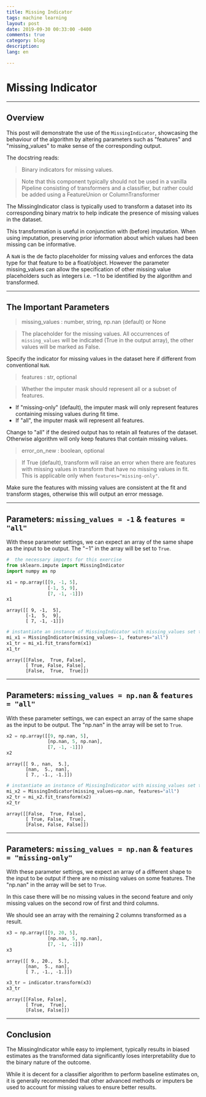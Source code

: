 ```yaml
---
title: Missing Indicator
tags: machine learning
layout: post
date: 2019-09-30 00:33:00 -0400
comments: true
category: blog
description:
lang: en

---
```


# Missing Indicator

---
## Overview

This post will demonstrate the use of the `MissingIndicator`, showcasing the behaviour of the algorithm by altering parameters such as "features" and "missing_values" to make sense of the corresponding output.

The docstring reads:

> Binary indicators for missing values.

> Note that this component typically should not be used in a vanilla Pipeline consisting of transformers and a classifier, but rather could be added using a FeatureUnion or ColumnTransformer

The MissingIndicator class is typically used to transform a dataset into its corresponding binary matrix to help indicate the presence of missing values in the dataset.

This transformation is useful in conjunction with (before) imputation. When using imputation, preserving prior information about which values had been missing can be informative.

A `NaN` is the de facto placeholder for missing values and enforces the data type for that feature to be a float/object. However the parameter missing_values can allow the specification of other missing value placeholders such as integers i.e. $-1$ to be identified by the algorithm and transformed.

----
## The Important Parameters

> missing_values : number, string, np.nan (default) or None

> The placeholder for the missing values. All occurrences of `missing_values` will be indicated (True in the output array), the other values will be marked as False.

Specify the indicator for missing values in the dataset here if different from conventional `NaN`.

> features : str, optional

> Whether the imputer mask should represent all or a subset of features.
- If "missing-only" (default), the imputer mask will only represent features containing missing values during fit time.
- If "all", the imputer mask will represent all features.

Change to "all" if the desired output has to retain all features of the dataset. Otherwise algorithm will only keep features that contain missing values.

> error_on_new : boolean, optional

> If True (default), transform will raise an error when there are features with missing values in transform that have no missing values in fit. This is applicable only when ``features="missing-only"``.

Make sure the features with missing values are consistent at the fit and transform stages, otherwise this will output an error message.

---
## Parameters: `missing_values = -1` & `features = "all"`

With these parameter settings, we can expect an array of the same shape as the input to be output. The "$-1$" in the array will be set to `True`.


```python
#  the necessary imports for this exercise
from sklearn.impute import MissingIndicator
import numpy as np
```


```python
x1 = np.array([[9, -1, 5],
               [-1, 5, 9],
               [7, -1, -1]])
x1
```




    array([[ 9, -1,  5],
           [-1,  5,  9],
           [ 7, -1, -1]])




```python
# instantiate an instance of MissingIndicator with missing_values set to "-1"
mi_x1 = MissingIndicator(missing_values=-1, features="all")
x1_tr = mi_x1.fit_transform(x1)
x1_tr
```




    array([[False,  True, False],
           [ True, False, False],
           [False,  True,  True]])



---
## Parameters: `missing_values = np.nan` & `features = "all"`

With these parameter settings, we can expect an array of the same shape as the input to be output. The "np.nan" in the array will be set to `True`.


```python
x2 = np.array([[9, np.nan, 5],
               [np.nan, 5, np.nan],
               [7, -1, -1]])
x2
```




    array([[ 9., nan,  5.],
           [nan,  5., nan],
           [ 7., -1., -1.]])




```python
# instantiate an instance of MissingIndicator with missing_values set to "-1"
mi_x2 = MissingIndicator(missing_values=np.nan, features="all")
x2_tr = mi_x2.fit_transform(x2)
x2_tr
```




    array([[False,  True, False],
           [ True, False,  True],
           [False, False, False]])



---
## Parameters: `missing_values = np.nan` & `features = "missing-only"`

With these parameter settings, we expect an array of a different shape to the input to be output if there are no missing values on some features. The "np.nan" in the array will be set to `True`.

In this case there will be no missing values in the second feature and only missing values on the second row of first and third columns.

We should see an array with the remaining 2 columns transformed as a result.


```python
x3 = np.array([[9, 20, 5],
               [np.nan, 5, np.nan],
               [7, -1, -1]])
x3
```




    array([[ 9., 20.,  5.],
           [nan,  5., nan],
           [ 7., -1., -1.]])




```python
x3_tr = indicator.transform(x3)
x3_tr
```




    array([[False, False],
           [ True,  True],
           [False, False]])



---
## Conclusion

The MissingIndicator while easy to implement, typically results in biased estimates as the transformed data significantly loses interpretability due to the binary nature of the outcome.

While it is decent for a classifier algorithm to perform baseline estimates on, it is generally recommended that other advanced methods or imputers be used to account for missing values to ensure better results.
